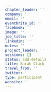 ```yaml
---
chapter_leader: ''
company: ''
email: ''
eventbrite_id: ''
facebook: ''
image: ''
job_title: ''
linkedin: ''
notes: ''
project_leader: ''
sessions: []
status: add-details
title: Sarah Clark
travel_from: ''
twitter: ''
type: participant
website: ''
---
```


<!-- put more details about participant here -->